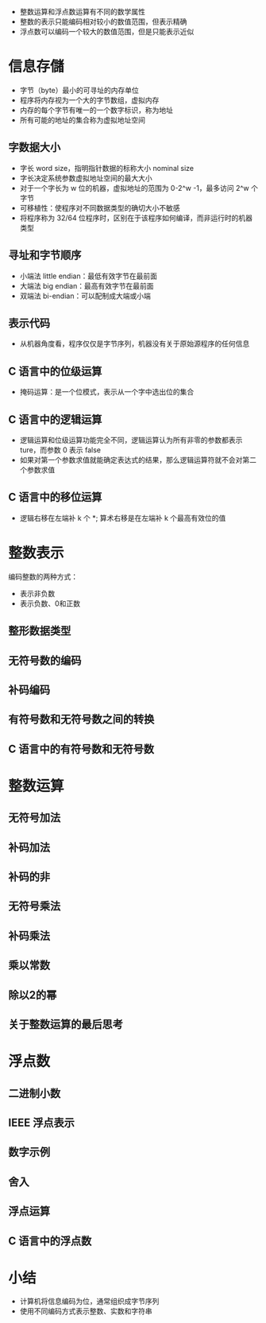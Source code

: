 * 整数运算和浮点数运算有不同的数学属性
* 整数的表示只能编码相对较小的数值范围，但表示精确
* 浮点数可以编码一个较大的数值范围，但是只能表示近似

# 信息存儲

* 字节（byte）最小的可寻址的内存单位
* 程序将内存视为一个大的字节数组，虚拟内存
* 内存的每个字节有唯一的一个数字标识，称为地址
* 所有可能的地址的集合称为虚拟地址空间

## 字数据大小

* 字长 word size，指明指针数据的标称大小 nominal size
* 字长决定系统参数虚拟地址空间的最大大小
* 对于一个字长为 w 位的机器，虚拟地址的范围为 0-2^w -1，最多访问 2^w 个字节
* 可移植性：使程序对不同数据类型的确切大小不敏感
* 将程序称为 32/64 位程序时，区别在于该程序如何编译，而非运行时的机器类型

## 寻址和字节顺序

* 小端法 little endian：最低有效字节在最前面
* 大端法 big endian：最高有效字节在最前面
* 双端法 bi-endian：可以配制成大端或小端

## 表示代码

* 从机器角度看，程序仅仅是字节序列，机器没有关于原始源程序的任何信息

## C 语言中的位级运算

* 掩码运算：是一个位模式，表示从一个字中选出位的集合

## C 语言中的逻辑运算

* 逻辑运算和位级运算功能完全不同，逻辑运算认为所有非零的参数都表示 ture，而参数 0 表示 false
* 如果对第一个参数求值就能确定表达式的结果，那么逻辑运算符就不会对第二个参数求值

## C 语言中的移位运算

* 逻辑右移在左端补 k 个 *; 算术右移是在左端补 k 个最高有效位的值

# 整数表示

编码整数的两种方式：

* 表示非负数
* 表示负数、0和正数

## 整形数据类型



## 无符号数的编码



## 补码编码



## 有符号数和无符号数之间的转换



## C 语言中的有符号数和无符号数



# 整数运算



## 无符号加法



## 补码加法



## 补码的非



## 无符号乘法



## 补码乘法



## 乘以常数



## 除以2的幂



## 关于整数运算的最后思考



# 浮点数



## 二进制小数



## IEEE 浮点表示



## 数字示例



## 舍入



## 浮点运算



## C 语言中的浮点数



# 小结

* 计算机将信息编码为位，通常组织成字节序列
* 使用不同编码方式表示整数、实数和字符串


